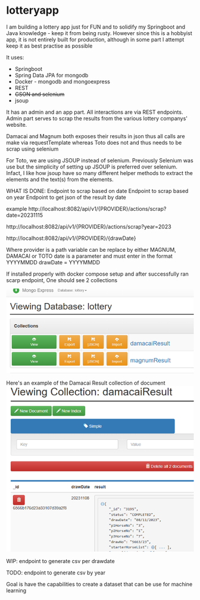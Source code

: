 # lotteryapp
I am building a lottery app just for FUN and to solidify my Springboot and Java knowledge - keep it from being rusty.
However since this is a hobbyist app, it is not entirely built for production, although in some part I attempt keep it as best practise as possible

It uses:
- Springboot
- Spring Data JPA for mongodb
- Docker - mongodb and mongoexpress
- REST
- ~~GSON and selenium~~
- jsoup 

It has an admin and an app part. All interactions are via REST endpoints.
Admin part serves to scrap the results from the various lottery companys' website.

Damacai and Magnum both exposes their results in json thus all calls are make via requestTemplate whereas Toto does not and thus needs to be scrap using selenium

For Toto, we are using JSOUP instead of selenium. Previously Selenium was use but the simplicity of setting up JSOUP is preferred over selenium. Infact, I like how jsoup have so many different helper methods to extract the elements and the text(s) from the elements.

WHAT IS DONE:
Endpoint to scrap based on date
Endpoint to scrap based on year
Endpoint to get json of the result by date

example
http://localhost:8082/api/v1/{PROVIDER}/actions/scrap?date=20231115

http://localhost:8082/api/v1/{PROVIDER}/actions/scrap?year=2023

http://localhost:8082/api/v1/{PROVIDER}/{drawDate}

Where provider is a path variable can be replace by either MAGNUM, DAMACAI or TOTO
date is a parameter and must enter in the format YYYYMMDD
drawDate = YYYYMMDD

If installed properly with docker compose setup and after successfully ran scarp endpoint, 
One should see 2 collections

![img.png](img.png)

Here's an example of the Damacai Result collection of document
![img_1.png](img_1.png)


WIP:
endpoint to generate csv per drawdate

TODO:
endpoint to generate csv by year

Goal is have the capabilities to create a dataset that can be use for machine learning

